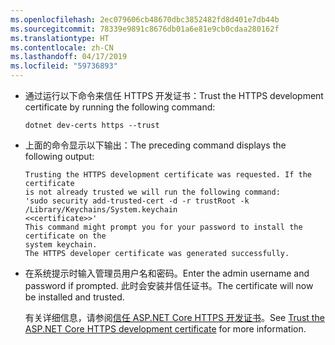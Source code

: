 ```yaml
---
ms.openlocfilehash: 2ec079606cb48670dbc3852482fd8d401e7db44b
ms.sourcegitcommit: 78339e9891c8676db01a6e81e9cb0cdaa280162f
ms.translationtype: HT
ms.contentlocale: zh-CN
ms.lasthandoff: 04/17/2019
ms.locfileid: "59736893"
---
```

* <span data-ttu-id="220a3-101">通过运行以下命令来信任 HTTPS 开发证书：</span><span class="sxs-lookup"><span data-stu-id="220a3-101">Trust the HTTPS development certificate by running the following command:</span></span>

    ```console
    dotnet dev-certs https --trust
    ```

* <span data-ttu-id="220a3-102">上面的命令显示以下输出：</span><span class="sxs-lookup"><span data-stu-id="220a3-102">The preceding command displays the following output:</span></span>

    ```console
    Trusting the HTTPS development certificate was requested. If the certificate 
    is not already trusted we will run the following command:
    'sudo security add-trusted-cert -d -r trustRoot -k /Library/Keychains/System.keychain 
    <<certificate>>'
    This command might prompt you for your password to install the certificate on the 
    system keychain.
    The HTTPS developer certificate was generated successfully.
    ```

* <span data-ttu-id="220a3-103">在系统提示时输入管理员用户名和密码。</span><span class="sxs-lookup"><span data-stu-id="220a3-103">Enter the admin username and password if prompted.</span></span>  <span data-ttu-id="220a3-104">此时会安装并信任证书。</span><span class="sxs-lookup"><span data-stu-id="220a3-104">The certificate will now be installed and trusted.</span></span>

    <span data-ttu-id="220a3-105">有关详细信息，请参阅[信任 ASP.NET Core HTTPS 开发证书](xref:security/enforcing-ssl#trust-the-aspnet-core-https-development-certificate-on-windows-and-macos)。</span><span class="sxs-lookup"><span data-stu-id="220a3-105">See [Trust the ASP.NET Core HTTPS development certificate](xref:security/enforcing-ssl#trust-the-aspnet-core-https-development-certificate-on-windows-and-macos) for more information.</span></span>